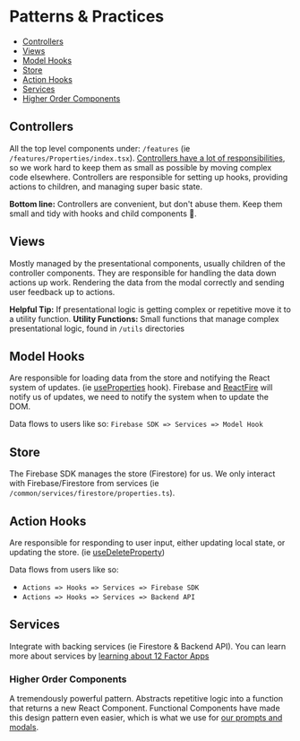 # Patterns & Practices

- [Controllers](#controllers)
- [Views](#views)
- [Model Hooks](#model-hooks)
- [Store](#store)
- [Action Hooks](#action-hooks)
- [Services](#services)
- [Higher Order Components](#higher-order-components)

## Controllers

All the top level components under: `/features` (ie `/features/Properties/index.tsx`). [Controllers have a lot of responsibilities](https://en.wikipedia.org/wiki/Model%E2%80%93view%E2%80%93controller#Components), so we work hard to keep them as small as possible by moving complex code elsewhere. Controllers are responsible for setting up hooks, providing actions to children, and managing super basic state.

**Bottom line:** Controllers are convenient, but don't abuse them. Keep them small and tidy with hooks and child components 🧼.

## Views

Mostly managed by the presentational components, usually children of the controller components. They are responsible for handling the data down actions up work. Rendering the data from the modal correctly and sending user feedback up to actions.

**Helpful Tip:** If presentational logic is getting complex or repetitive move it to a utility function.
**Utility Functions:** Small functions that manage complex presentational logic, found in `/utils` directories

## Model Hooks

Are responsible for loading data from the store and notifying the React system of updates. (ie [useProperties](/blob/develop/features/Properties/hooks/useProperties.ts) hook). Firebase and [ReactFire](https://github.com/FirebaseExtended/reactfire) will notify us of updates, we need to notify the system when to update the DOM.

Data flows to users like so:
`Firebase SDK => Services => Model Hook`

## Store

The Firebase SDK manages the store (Firestore) for us. We only interact with Firebase/Firestore from services (ie `/common/services/firestore/properties.ts`).

## Action Hooks

Are responsible for responding to user input, either updating local state, or updating the store. (ie [useDeleteProperty](/blob/develop/common/hooks/useDeleteProperty.ts))

Data flows from users like so:

- `Actions => Hooks => Services => Firebase SDK`
- `Actions => Hooks => Services => Backend API`

## Services

Integrate with backing services (ie Firestore & Backend API). You can learn more about services by [learning about 12 Factor Apps](https://12factor.net/backing-services)

### Higher Order Components

A tremendously powerful pattern. Abstracts repetitive logic into a function that returns a new React Component. Functional Components have made this design pattern even easier, which is what we use for [our prompts and modals](/blob/develop/common/Modal/index.tsx).
